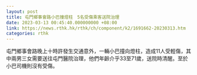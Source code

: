 ```yaml
---
layout: post
title: 屯門鄉事會路小巴撞燈柱　5名受傷乘客送院治理
date: 2023-03-13 00:45:40.000000000 +08:00
link: https://news.rthk.hk/rthk/ch/component/k2/1691662-20230313.htm
categories: rthk
---
```


屯門鄉事會路晚上十時許發生交通意外，一輛小巴撞向燈柱，造成11人受輕傷，其中兩男三女需要送往屯門醫院治理，他們年齡介乎33至71歲，送院時清醒。至於小巴司機則沒有受傷。
